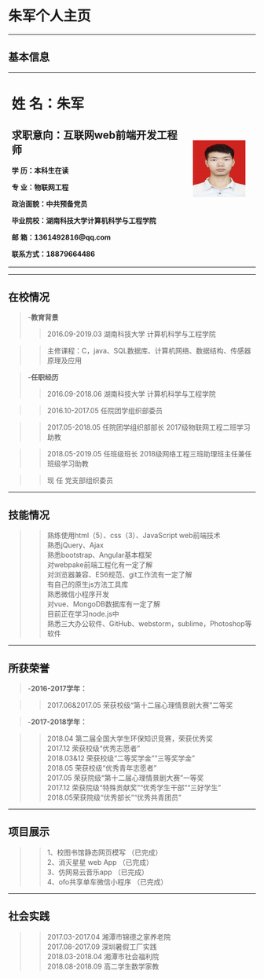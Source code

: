 # 朱军个人主页
---
## 基本信息

<table border="0">
  <tr>
    <td width="75%">
      <h1>姓    名：朱军  </h1>
      <h2>求职意向：互联网web前端开发工程师</h2>
      <p><b>学   历：本科生在读</b></p>
      <p><b>专   业：物联网工程</b></p>
      <p><b>政治面貌：中共预备党员</p></b> 
      <p><b>毕业院校：湖南科技大学计算机科学与工程学院</b></p>
      <p><b>邮    箱：1361492816@qq.com</b></p>
      <p><b>联系方式：18879664486</b></p>
    </td>
    <td width="25%">
      <img src="/zhujun.jpg" width="100%">      
    <td>
   <tr>
  <table>


---

## 在校情况

> 
> -**教育背景**
> >2016.09-2019.03      湖南科技大学   计算机科学与工程学院

> >主修课程：C，java、SQL数据库、计算机网络、数据结构、传感器原理及应用

> -**任职经历**
> >2016.09-2018.06     湖南科技大学   计算机科学与工程学院

> >2016.10-2017.05     任院团学组织部委员  

> >2017.05-2018.05     任院团学组织部部长
                      2017级物联网工程二班学习助教
                      
> >2018.05-2019.05     任班级班长
                     2018级网络工程三班助理班主任兼任班级学习助教
                     
> >现   任              党支部组织委员

---
## 技能情况

>
>    >  熟练使用html（5）、css（3）、JavaScript web前端技术       
>    >  熟悉jQuery、Ajax       
>    >  熟悉bootstrap、Angular基本框架     
>    >  对webpake前端工程化有一定了解      
>    >  对浏览器兼容、ES6规范、git工作流有一定了解    
>    >  有自己的原生js方法工具库     
>    >  熟悉微信小程序开发     
>    >  对vue、MongoDB数据库有一定了解      
>    >  目前正在学习node.js中      
>    >  熟悉三大办公软件、GitHub、webstorm，sublime，Photoshop等软件     


---
## 所获荣誉

>
>-**2016-2017学年：**

>    >2017.06&2017.05  荣获校级“第十二届心理情景剧大赛”二等奖

>-**2017-2018学年：**

>    >2018.04 第二届全国大学生环保知识竞赛，荣获优秀奖                 
>    >2017.12 荣获校级“优秀志愿者”      
>    >2018.03&12 荣获校级“二等奖学金”“三等奖学金”     
>    >2018.05 荣获校级“优秀青年志愿者”     
>    >2017.05 荣获院级“第十二届心理情景剧大赛”一等奖   
>    >2017.12 荣获院级“特殊贡献奖”“优秀学生干部”“三好学生”   
>    >2018.05荣获院级“优秀部长”“优秀共青团员”   
---
## 项目展示

>
>    >1、校图书馆静态网页模写      （已完成）     
>    >2、消灭星星 web App        （已完成）     
>    >3、仿网易云音乐app          （已完成）        
>    >4、ofo共享单车微信小程序	 （已完成）        

---
## 社会实践

>
>    >2017.03-2017.04  湘潭市锦德之家养老院     
>    >2017.08-2017.09  深圳暑假工厂实践       
>    >2018.03-2018.04  湘潭市社会福利院     
>    >2018.08-2018.09  高二学生数学家教     



